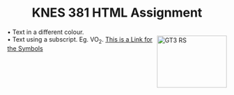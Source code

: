 <!DOCTYPE html>
<html lang="en-US">
  
  <head>
    <h1 align="center"> KNES 381 HTML Assignment </h1>
  </head>
  
  <body>
    <p1> &#x2022 Text in a different colour. </p1>
    <br>
    <p2>&#x2022 Text using a subscript. Eg. VO<sub>2</sub>. </p2>
    <img src="https://cdn.motor1.com/images/mgl/8bpn2/s1/4x3/2018-porsche-911-gt3-rs.webp" alt="GT3 RS" style="float:right;width:160px;height:120px;">
    <a href="https://www.toptal.com/designers/htmlarrows/symbols/"> This is a Link for the Symbols </a>
  </body>
  
</html>
